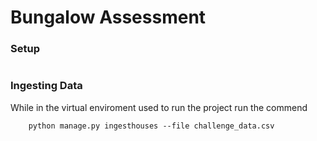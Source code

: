 # Bungalow Assessment

### Setup

```
```


### Ingesting Data
While in the virtual enviroment used to run the project run the commend 
```
    python manage.py ingesthouses --file challenge_data.csv 
```